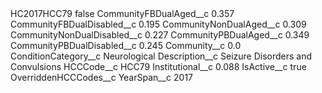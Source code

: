 <?xml version="1.0" encoding="UTF-8"?>
<CustomMetadata xmlns="http://soap.sforce.com/2006/04/metadata" xmlns:xsi="http://www.w3.org/2001/XMLSchema-instance" xmlns:xsd="http://www.w3.org/2001/XMLSchema">
    <label>HC2017HCC79</label>
    <protected>false</protected>
    <values>
        <field>CommunityFBDualAged__c</field>
        <value xsi:type="xsd:double">0.357</value>
    </values>
    <values>
        <field>CommunityFBDualDisabled__c</field>
        <value xsi:type="xsd:double">0.195</value>
    </values>
    <values>
        <field>CommunityNonDualAged__c</field>
        <value xsi:type="xsd:double">0.309</value>
    </values>
    <values>
        <field>CommunityNonDualDisabled__c</field>
        <value xsi:type="xsd:double">0.227</value>
    </values>
    <values>
        <field>CommunityPBDualAged__c</field>
        <value xsi:type="xsd:double">0.349</value>
    </values>
    <values>
        <field>CommunityPBDualDisabled__c</field>
        <value xsi:type="xsd:double">0.245</value>
    </values>
    <values>
        <field>Community__c</field>
        <value xsi:type="xsd:double">0.0</value>
    </values>
    <values>
        <field>ConditionCategory__c</field>
        <value xsi:type="xsd:string">Neurological</value>
    </values>
    <values>
        <field>Description__c</field>
        <value xsi:type="xsd:string">Seizure Disorders and Convulsions</value>
    </values>
    <values>
        <field>HCCCode__c</field>
        <value xsi:type="xsd:string">HCC79</value>
    </values>
    <values>
        <field>Institutional__c</field>
        <value xsi:type="xsd:double">0.088</value>
    </values>
    <values>
        <field>IsActive__c</field>
        <value xsi:type="xsd:boolean">true</value>
    </values>
    <values>
        <field>OverriddenHCCCodes__c</field>
        <value xsi:nil="true"/>
    </values>
    <values>
        <field>YearSpan__c</field>
        <value xsi:type="xsd:string">2017</value>
    </values>
</CustomMetadata>
